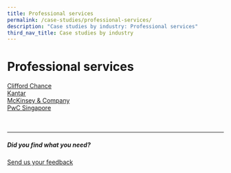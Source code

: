 ```yaml
---
title: Professional services
permalink: /case-studies/professional-services/
description: "Case studies by industry: Professional services"
third_nav_title: Case studies by industry
---
```

# Professional services
[Clifford Chance](https://www.edb.gov.sg/content/edb/en/our-industries/company-highlights/clifford-chance.html)  
[Kantar](https://www.edb.gov.sg/content/edb/en/our-industries/company-highlights/Kantar.html)  
[McKinsey &amp; Company](https://www.edb.gov.sg/content/edb/en/our-industries/company-highlights/mckinsey-company.html)  
[PwC Singapore](https://www.edb.gov.sg/content/edb/en/our-industries/company-highlights/pwc-singapore.html)
<br>
<br>
<br>

<hr>

##### Did you find what you need?
[Send us your feedback](https://form.gov.sg/642693623cb98f001239be0d)